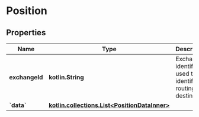 
# Position

## Properties
Name | Type | Description | Notes
------------ | ------------- | ------------- | -------------
**exchangeId** | **kotlin.String** | Exchange identifier used to identify the routing destination. |  [optional]
**&#x60;data&#x60;** | [**kotlin.collections.List&lt;PositionDataInner&gt;**](PositionDataInner.md) |  |  [optional]



